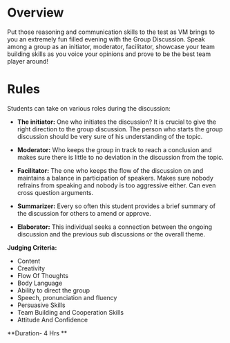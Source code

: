 <!-- TITLE: Group Discussion -->
<!-- SUBTITLE: A quick summary of Gd -->

# Overview
Put those reasoning and communication skills to the test as VM brings to you an extremely fun filled evening with the Group Discussion.
Speak among a group as an initiator, moderator, facilitator, showcase your team building skills as you voice your opinions and prove to be the best team player around!

# Rules 
Students can take on various roles during the discussion:

- **The initiator:** One who initiates the discussion? It is crucial to give the right direction to the group discussion. The person who starts the group discussion should be very sure of his understanding of the topic.

-  **Moderator:** Who keeps the group in track to reach a conclusion and makes sure there is little to no deviation in the discussion from the topic.

- **Facilitator:** The one who keeps the flow of the discussion on and maintains a balance in participation of speakers. Makes sure nobody refrains from speaking and nobody is too aggressive either. Can even cross question arguments.

- **Summarizer:** Every so often this student provides a brief summary of the discussion for others to amend or approve.

- **Elaborator:** This individual seeks a connection between the ongoing discussion and the previous sub discussions or the overall theme.

**Judging Criteria:**

- Content
- Creativity
- Flow Of Thoughts
- Body Language
- Ability to direct the group
- Speech, pronunciation and fluency
- Persuasive Skills
- Team Building and Cooperation Skills
- Attitude And Confidence

**Duration- 4 Hrs **


